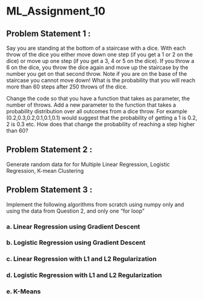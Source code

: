 # ML_Assignment_10

## Problem Statement 1 : 
Say you are standing at the bottom of a staircase with  a dice. With each throw of the dice you either move down one step (if you get a 1 or 2 on the dice) or move up one step (if you get a 3, 4 or 5 on the dice). If you throw a 6 on the dice, you throw the dice again and move up the staircase by the number you get on that second throw. Note if you are on the base of the staircase you cannot move down! What is the probability that you will reach more than 60 steps after 250 throws of the dice. 

Change the code so that you have a function that takes as parameter, the number of throws. Add a new parameter to the function that takes a probability distribution over all outcomes from a dice throw. For example (0.2,0.3,0.2,0.1,0.1,0.1) would suggest that the probability of getting a 1 is 0.2, 2 is 0.3 etc. How does that change the probability of reaching a step higher than 60?

## Problem Statement 2 : 
Generate random data for for Multiple Linear Regression, Logistic Regression, K-mean Clustering

## Problem Statement 3 :
Implement the following algorithms from scratch using numpy only and using the data from Question 2, and only one “for loop” 
### a. Linear Regression using Gradient Descent
### b. Logistic Regression using Gradient Descent
### c. Linear Regression with L1 and L2 Regularization
### d. Logistic Regression with  L1 and L2 Regularization
### e. K-Means 
